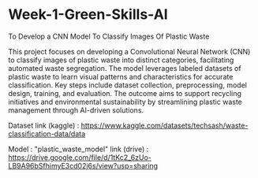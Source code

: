 # Week-1-Green-Skills-AI
To Develop a CNN Model To Classify Images Of Plastic Waste

This project focuses on developing a Convolutional Neural Network (CNN) to classify images of plastic waste into distinct categories, facilitating automated waste segregation. The model leverages labeled datasets of plastic waste to learn visual patterns and characteristics for accurate classification. Key steps include dataset collection, preprocessing, model design, training, and evaluation. The outcome aims to support recycling initiatives and environmental sustainability by streamlining plastic waste management through AI-driven solutions.

Dataset link (kaggle) : https://www.kaggle.com/datasets/techsash/waste-classification-data/data

Model : "plastic_waste_model" 
link (drive) : https://drive.google.com/file/d/1tKc2_6zUo-LB9A96bSfhimyE3cd02j6s/view?usp=sharing
